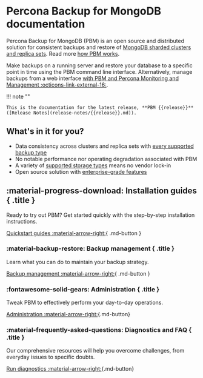 # Percona Backup for MongoDB documentation

Percona Backup for MongoDB (PBM) is an open source and distributed solution for consistent backups and restore of [MongoDB sharded clusters and replica sets](details/deployments.md). Read more [how PBM works](intro.md).

Make backups on a running server and restore your database to a specific point in time using the PBM command line interface. Alternatively, manage backups from a web interface [with PBM and Percona Monitoring and Management :octicons-link-external-16:](https://docs.percona.com/percona-monitoring-and-management/get-started/backup/index.html). 

!!! note ""

    This is the documentation for the latest release, **PBM {{release}}** ([Release Notes](release-notes/{{release}}.md)).

## What's in it for you?

* Data consistency across clusters and replica sets with [every supported backup type](features/backup-types.md)
* No notable performance nor operating degradation associated with PBM
* A variety of [supported storage types](details/storage-configuration.md) means no vendor lock-in
* Open source solution with [enterprise-grade features](features/comparison.md) 

<div data-grid markdown><div data-banner markdown>

## :material-progress-download: Installation guides { .title }

Ready to try out PBM? Get started quickly with the step-by-step installation instructions.

[Quickstart guides :material-arrow-right:](installation.md){ .md-button }

</div><div data-banner markdown>

### :material-backup-restore: Backup management { .title }

Learn what you can do to maintain your backup strategy.

[Backup management :material-arrow-right:](usage/start-backup.md){ .md-button }

</div><div data-banner markdown>

### :fontawesome-solid-gears: Administration { .title }

Tweak PBM to effectively perform your day-to-day operations.

[Administration :material-arrow-right:](manage/overview.md){.md-button}
</div><div data-banner markdown>

### :material-frequently-asked-questions: Diagnostics and FAQ { .title }

Our comprehensive resources will help you overcome challenges, from everyday issues to specific doubts.

[Run diagnostics :material-arrow-right:](troubleshoot/index.md){.md-button}

</div>
</div>



